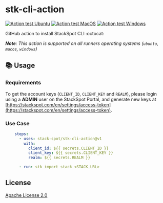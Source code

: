 # stk-cli-action

[![Action test Ubuntu](https://github.com/stack-spot/stk-cli-action/actions/workflows/action-test-ubuntu.yml/badge.svg)](https://github.com/stack-spot/stk-cli-action/actions/workflows/action-test-ubuntu.yml) [![Action test MacOS](https://github.com/stack-spot/stk-cli-action/actions/workflows/action-test-macos.yml/badge.svg)](https://github.com/stack-spot/stk-cli-action/actions/workflows/action-test-macos.yml) [![Action test Windows](https://github.com/stack-spot/stk-cli-action/actions/workflows/action-test-windows.yml/badge.svg)](https://github.com/stack-spot/stk-cli-action/actions/workflows/action-test-windows.yml)

GitHub action to install StackSpot CLI :octocat:

_**Note**: This action is supported on all runners operating systems (`ubuntu`, `macos`, `windows`)_

## 📚 Usage

### Requirements

To get the account keys (`CLIENT_ID`, `CLIENT_KEY` and `REALM`), please login using a **ADMIN** user on the StackSpot Portal, and generate new keys at [https://stackspot.com/en/settings/access-token](https://stackspot.com/en/settings/access-token).

### Use Case

```yaml
    steps:
      - uses: stack-spot/stk-cli-action@v1
        with:
          client_id: ${{ secrets.CLIENT_ID }}
          client_key: ${{ secrets.CLIENT_KEY }}
          realm: ${{ secrets.REALM }}

      - run: stk import stack <STACK_URL>
```

## License

[Apache License 2.0](https://github.com/stack-spot/stk-cli-action/blob/main/LICENSE)
